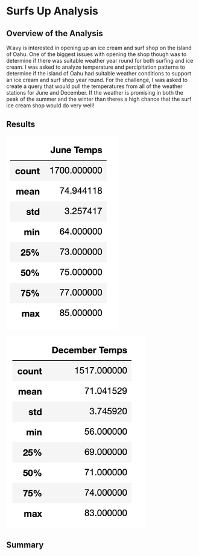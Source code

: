 # Surfs Up Analysis
## Overview of the Analysis
W.avy is interested in opening up an ice cream and surf shop on the island of Oahu. One of the biggest issues with opening the shop though was to determine if there was suitable weather year round for both surfing and ice cream. I was asked to analyze temperature and percipitation patterns to determine if the island of Oahu had suitable weather conditions to support an ice cream and surf shop year round. For the challenge, I was asked to create a query that would pull the temperatures from all of the weather stations for June and December. If the weather is promising in both the peak of the summer and the winter than theres a high chance that the surf ice cream shop would do very well!

## Results

![June_temps](https://github.com/jackogross123/surfs_up/blob/main/June_temps.png)

![Dec_temps](https://github.com/jackogross123/surfs_up/blob/main/Dec_temps.png)

## Summary 
